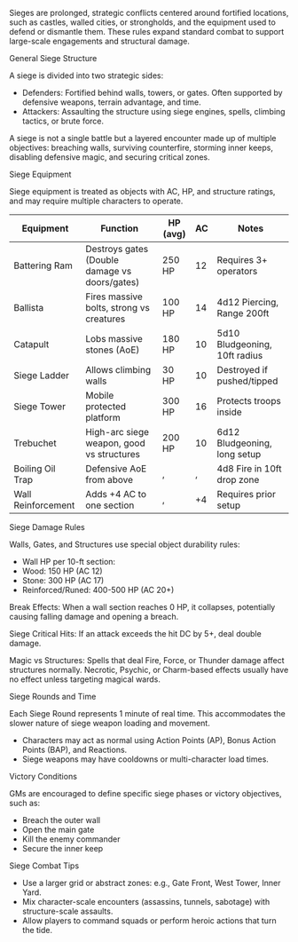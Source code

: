 Sieges are prolonged, strategic conflicts centered around fortified locations, such as castles, walled cities, or strongholds, and the equipment used to defend or dismantle them. These rules expand standard combat to support large-scale engagements and structural damage.

General Siege Structure

A siege is divided into two strategic sides:
- Defenders: Fortified behind walls, towers, or gates. Often supported by defensive weapons, terrain advantage, and time.
- Attackers: Assaulting the structure using siege engines, spells, climbing tactics, or brute force.

A siege is not a single battle but a layered encounter made up of multiple objectives: breaching walls, surviving counterfire, storming inner keeps, disabling defensive magic, and securing critical zones.

Siege Equipment

Siege equipment is treated as objects with AC, HP, and structure ratings, and may require multiple characters to operate.

| Equipment          | Function                                      | HP (avg) | AC  | Notes                         |
| ------------------ | --------------------------------------------- | -------- | --- | ----------------------------- |
| Battering Ram      | Destroys gates (Double damage vs doors/gates) | 250 HP   | 12  | Requires 3+ operators         |
| Ballista           | Fires massive bolts, strong vs creatures      | 100 HP   | 14  | 4d12 Piercing, Range 200ft    |
| Catapult           | Lobs massive stones (AoE)                     | 180 HP   | 10  | 5d10 Bludgeoning, 10ft radius |
| Siege Ladder       | Allows climbing walls                         | 30 HP    | 10  | Destroyed if pushed/tipped    |
| Siege Tower        | Mobile protected platform                     | 300 HP   | 16  | Protects troops inside        |
| Trebuchet          | High-arc siege weapon, good vs structures     | 200 HP   | 10  | 6d12 Bludgeoning, long setup  |
| Boiling Oil Trap   | Defensive AoE from above                      | ,        | ,   | 4d8 Fire in 10ft drop zone    |
| Wall Reinforcement | Adds +4 AC to one section                     | ,        | +4  | Requires prior setup          |

Siege Damage Rules

Walls, Gates, and Structures use special object durability rules:
- Wall HP per 10-ft section:
- Wood: 150 HP (AC 12)
- Stone: 300 HP (AC 17)
- Reinforced/Runed: 400-500 HP (AC 20+)

Break Effects: When a wall section reaches 0 HP, it collapses, potentially causing falling damage and opening a breach.

Siege Critical Hits: If an attack exceeds the hit DC by 5+, deal double damage.

Magic vs Structures: Spells that deal Fire, Force, or Thunder damage affect structures normally. Necrotic, Psychic, or Charm-based effects usually have no effect unless targeting magical wards.

Siege Rounds and Time

Each Siege Round represents 1 minute of real time. This accommodates the slower nature of siege weapon loading and movement.

- Characters may act as normal using Action Points (AP), Bonus Action Points (BAP), and Reactions.
- Siege weapons may have cooldowns or multi-character load times.

Victory Conditions

GMs are encouraged to define specific siege phases or victory objectives, such as:
- Breach the outer wall
- Open the main gate
- Kill the enemy commander
- Secure the inner keep

Siege Combat Tips
- Use a larger grid or abstract zones: e.g., Gate Front, West Tower, Inner Yard.
- Mix character-scale encounters (assassins, tunnels, sabotage) with structure-scale assaults.
- Allow players to command squads or perform heroic actions that turn the tide.